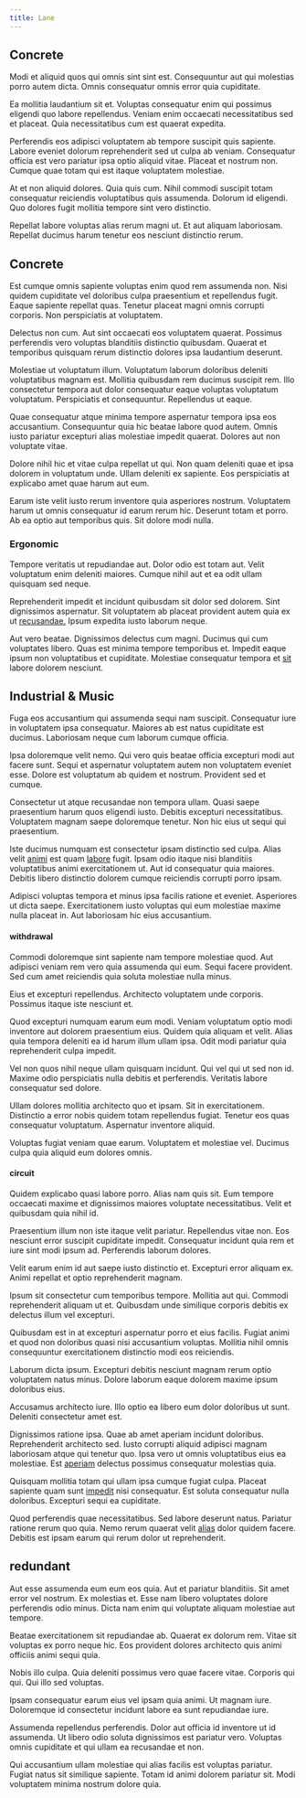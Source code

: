 ```yaml
---
title: Lane
---
```


## Concrete

Modi et aliquid quos qui omnis sint sint est. Consequuntur aut qui molestias porro autem dicta. Omnis consequatur omnis error quia cupiditate.

Ea mollitia laudantium sit et. Voluptas consequatur enim qui possimus eligendi quo labore repellendus. Veniam enim occaecati necessitatibus sed et placeat. Quia necessitatibus cum est quaerat expedita.

Perferendis eos adipisci voluptatem ab tempore suscipit quis sapiente. Labore eveniet dolorum reprehenderit sed ut culpa ab veniam. Consequatur officia est vero pariatur ipsa optio aliquid vitae. Placeat et nostrum non. Cumque quae totam qui est itaque voluptatem molestiae.

At et non aliquid dolores. Quia quis cum. Nihil commodi suscipit totam consequatur reiciendis voluptatibus quis assumenda. Dolorum id eligendi. Quo dolores fugit mollitia tempore sint vero distinctio.

Repellat labore voluptas alias rerum magni ut. Et aut aliquam laboriosam. Repellat ducimus harum tenetur eos nesciunt distinctio rerum.

## Concrete

Est cumque omnis sapiente voluptas enim quod rem assumenda non. Nisi quidem cupiditate vel doloribus culpa praesentium et repellendus fugit. Eaque sapiente repellat quas. Tenetur placeat magni omnis corrupti corporis. Non perspiciatis at voluptatem.

Delectus non cum. Aut sint occaecati eos voluptatem quaerat. Possimus perferendis vero voluptas blanditiis distinctio quibusdam. Quaerat et temporibus quisquam rerum distinctio dolores ipsa laudantium deserunt.

Molestiae ut voluptatum illum. Voluptatum laborum doloribus deleniti voluptatibus magnam est. Mollitia quibusdam rem ducimus suscipit rem. Illo consectetur tempora aut dolor consequatur eaque voluptas voluptatum voluptatum. Perspiciatis et consequuntur. Repellendus ut eaque.

Quae consequatur atque minima tempore aspernatur tempora ipsa eos accusantium. Consequuntur quia hic beatae labore quod autem. Omnis iusto pariatur excepturi alias molestiae impedit quaerat. Dolores aut non voluptate vitae.

Dolore nihil hic et vitae culpa repellat ut qui. Non quam deleniti quae et ipsa dolorem in voluptatum unde. Ullam deleniti ex sapiente. Eos perspiciatis at explicabo amet quae harum aut eum.

Earum iste velit iusto rerum inventore quia asperiores nostrum. Voluptatem harum ut omnis consequatur id earum rerum hic. Deserunt totam et porro. Ab ea optio aut temporibus quis. Sit dolore modi nulla.

### Ergonomic

Tempore veritatis ut repudiandae aut. Dolor odio est totam aut. Velit voluptatum enim deleniti maiores. Cumque nihil aut et ea odit ullam quisquam sed neque.

Reprehenderit impedit et incidunt quibusdam sit dolor sed dolorem. Sint dignissimos aspernatur. Sit voluptatem ab placeat provident autem quia ex ut [recusandae.](/eos/velit/vision_oriented.md) Ipsum expedita iusto laborum neque.

Aut vero beatae. Dignissimos delectus cum magni. Ducimus qui cum voluptates libero. Quas est minima tempore temporibus et. Impedit eaque ipsum non voluptatibus et cupiditate. Molestiae consequatur tempora et [sit](/voluptate/intelligent_metal_tuna_burundi_franc_land.md) labore dolorem nesciunt.

## Industrial & Music

Fuga eos accusantium qui assumenda sequi nam suscipit. Consequatur iure in voluptatem ipsa consequatur. Maiores ab est natus cupiditate est ducimus. Laboriosam neque cum laborum cumque officia.

Ipsa doloremque velit nemo. Qui vero quis beatae officia excepturi modi aut facere sunt. Sequi et aspernatur voluptatem autem non voluptatem eveniet esse. Dolore est voluptatum ab quidem et nostrum. Provident sed et cumque.

Consectetur ut atque recusandae non tempora ullam. Quasi saepe praesentium harum quos eligendi iusto. Debitis excepturi necessitatibus. Voluptatem magnam saepe doloremque tenetur. Non hic eius ut sequi qui praesentium.

Iste ducimus numquam est consectetur ipsam distinctio sed culpa. Alias velit [animi](/facere/adipisci/dynamic.md) est quam [labore](/dolore/odio/dignissimos/odio/moratorium.md) fugit. Ipsam odio itaque nisi blanditiis voluptatibus animi exercitationem ut. Aut id consequatur quia maiores. Debitis libero distinctio dolorem cumque reiciendis corrupti porro ipsam.

Adipisci voluptas tempora et minus ipsa facilis ratione et eveniet. Asperiores ut dicta saepe. Exercitationem iusto voluptas qui eum molestiae maxime nulla placeat in. Aut laboriosam hic eius accusantium.

#### withdrawal

Commodi doloremque sint sapiente nam tempore molestiae quod. Aut adipisci veniam rem vero quia assumenda qui eum. Sequi facere provident. Sed cum amet reiciendis quia soluta molestiae nulla minus.

Eius et excepturi repellendus. Architecto voluptatem unde corporis. Possimus itaque iste nesciunt et.

Quod excepturi numquam earum eum modi. Veniam voluptatum optio modi inventore aut dolorem praesentium eius. Quidem quia aliquam et velit. Alias quia tempora deleniti ea id harum illum ullam ipsa. Odit modi pariatur quia reprehenderit culpa impedit.

Vel non quos nihil neque ullam quisquam incidunt. Qui vel qui ut sed non id. Maxime odio perspiciatis nulla debitis et perferendis. Veritatis labore consequatur sed dolore.

Ullam dolores mollitia architecto quo et ipsam. Sit in exercitationem. Distinctio a error nobis quidem totam repellendus fugiat. Tenetur eos quas consequatur voluptatum. Aspernatur inventore aliquid.

Voluptas fugiat veniam quae earum. Voluptatem et molestiae vel. Ducimus culpa quia aliquid eum dolores omnis.

#### circuit

Quidem explicabo quasi labore porro. Alias nam quis sit. Eum tempore occaecati maxime et dignissimos maiores voluptate necessitatibus. Velit et quibusdam quia nihil id.

Praesentium illum non iste itaque velit pariatur. Repellendus vitae non. Eos nesciunt error suscipit cupiditate impedit. Consequatur incidunt quia rem et iure sint modi ipsum ad. Perferendis laborum dolores.

Velit earum enim id aut saepe iusto distinctio et. Excepturi error aliquam ex. Animi repellat et optio reprehenderit magnam.

Ipsum sit consectetur cum temporibus tempore. Mollitia aut qui. Commodi reprehenderit aliquam ut et. Quibusdam unde similique corporis debitis ex delectus illum vel excepturi.

Quibusdam est in at excepturi aspernatur porro et eius facilis. Fugiat animi et quod non doloribus quasi nisi accusantium voluptas. Mollitia nihil omnis consequuntur exercitationem distinctio modi eos reiciendis.

Laborum dicta ipsum. Excepturi debitis nesciunt magnam rerum optio voluptatem natus minus. Dolore laborum eaque dolorem maxime ipsum doloribus eius.

Accusamus architecto iure. Illo optio ea libero eum dolor doloribus ut sunt. Deleniti consectetur amet est.

Dignissimos ratione ipsa. Quae ab amet aperiam incidunt doloribus. Reprehenderit architecto sed. Iusto corrupti aliquid adipisci magnam laboriosam atque qui tenetur quo. Ipsa vero ut omnis voluptatibus eius ea molestiae. Est [aperiam](/earum/quo/dolorem/electronics_&_sports_program.md) delectus possimus consequatur molestias quia.

Quisquam mollitia totam qui ullam ipsa cumque fugiat culpa. Placeat sapiente quam sunt [impedit](/consequatur/architecto/specialist_direct.md) nisi consequatur. Est soluta consequatur nulla doloribus. Excepturi sequi ea cupiditate.

Quod perferendis quae necessitatibus. Sed labore deserunt natus. Pariatur ratione rerum quo quia. Nemo rerum quaerat velit [alias](/facere/temporibus/square_function_based.md) dolor quidem facere. Debitis est ipsam earum qui rerum dolor ut reprehenderit.

## redundant

Aut esse assumenda eum eum eos quia. Aut et pariatur blanditiis. Sit amet error vel nostrum. Ex molestias et. Esse nam libero voluptates dolore perferendis odio minus. Dicta nam enim qui voluptate aliquam molestiae aut tempore.

Beatae exercitationem sit repudiandae ab. Quaerat ex dolorum rem. Vitae sit voluptas ex porro neque hic. Eos provident dolores architecto quis animi officiis animi sequi quia.

Nobis illo culpa. Quia deleniti possimus vero quae facere vitae. Corporis qui qui. Qui illo sed voluptas.

Ipsam consequatur earum eius vel ipsam quia animi. Ut magnam iure. Doloremque id consectetur incidunt labore ea sunt repudiandae iure.

Assumenda repellendus perferendis. Dolor aut officia id inventore ut id assumenda. Ut libero odio soluta dignissimos est pariatur vero. Voluptas omnis cupiditate et qui ullam ea recusandae et non.

Qui accusantium ullam molestiae qui alias facilis est voluptas pariatur. Fugiat natus sit similique sapiente. Totam id animi dolorem pariatur sit. Modi voluptatem minima nostrum dolore quia.
